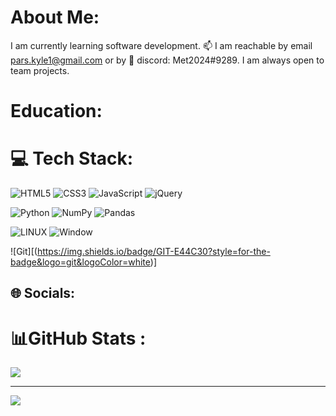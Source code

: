 # About Me:
I am currently learning software development. 📫 I am reachable by email pars.kyle1@gmail.com or by 👯 discord: Met2024#9289. I am always open to team projects.

# Education:
<!--![][(https://img.shields.io/badge/Coursera-0056D2?style=for-the-badge&logo=Coursera&logoColor=white)] ![][(https://img.shields.io/badge/Edx-193A3E?style=for-the-badge&logo=edx&logoColor=white)] ![][(https://img.shields.io/badge/Udemy-EC5252?style=for-the-badge&logo=Udemy&logoColor=white)]-->

# 💻 Tech Stack:

![HTML5](https://img.shields.io/badge/html5-%23E34F26.svg?style=for-the-badge&logo=html5&logoColor=white) ![CSS3](https://img.shields.io/badge/css3-%231572B6.svg?style=for-the-badge&logo=css3&logoColor=white) ![JavaScript](https://img.shields.io/badge/javascript-%23323330.svg?style=for-the-badge&logo=javascript&logoColor=%23F7DF1E) ![jQuery](https://img.shields.io/badge/jquery-%230769AD.svg?style=for-the-badge&logo=jquery&logoColor=white)

![Python](https://img.shields.io/badge/python-3670A0?style=for-the-badge&logo=python&logoColor=ffdd54) ![NumPy](https://img.shields.io/badge/numpy-%23013243.svg?style=for-the-badge&logo=numpy&logoColor=white) ![Pandas](https://img.shields.io/badge/pandas-%23150458.svg?style=for-the-badge&logo=pandas&logoColor=white)

![LINUX](https://img.shields.io/badge/Linux-FCC624?style=for-the-badge&logo=linux&logoColor=black) ![Window](https://img.shields.io/badge/Windows-0078D6?style=for-the-badge&logo=windows&logoColor=white)

![Git][(https://img.shields.io/badge/GIT-E44C30?style=for-the-badge&logo=git&logoColor=white)]

## 🌐 Socials:
<!--[![Discord][([https://img.shields.io/badge/Discord-%237289DA.svg?logo=discord&logoColor=white)](https://discord.gg/Met2024#9289)] [![Facebook](https://img.shields.io/badge/Facebook-%231877F2.svg?logo=Facebook&logoColor=white)(https://facebook.com/https://www.facebook.com/kyp.wx/)] [![LinkedIn (https://img.shields.io/badge/LinkedIn-%230077B5.svg?logo=linkedin&logoColor=white)(https://linkedin.com/in/kyle-parsotan)] [![Stack Overflow](https://img.shields.io/badge/-Stackoverflow-FE7A16?logo=stack-overflow&logoColor=white)(https://stackoverflow.com/users/kyle-y-parsotan)]-->

# 📊GitHub Stats :
![](https://github-readme-stats.vercel.app/api/top-langs/?username=Kyl67899&theme=radical&hide_border=false&include_all_commits=true&count_private=true&layout=compact)

---
[![](https://visitcount.itsvg.in/api?id=Kyl67899&label=GitHub%20Profile%20Views&color=0&pretty=true)](https://visitcount.itsvg.in)


<!-- Proudly created with GPRM ( https://gprm.itsvg.in ) -->

<!--
**Kyl67899/Kyl67899** is a ✨ _special_ ✨ repository because its `README.md` (this file) appears on your GitHub profile.

Here are some ideas to get you started:

- 🔭 I’m currently working on ...
- 🌱 I’m currently learning ...
- 👯 I’m looking to collaborate on ...
- 🤔 I’m looking for help with ...
- 💬 Ask me about ...
- 📫 How to reach me: ...
- 😄 Pronouns: ...
- ⚡ Fun fact: ...
-->
